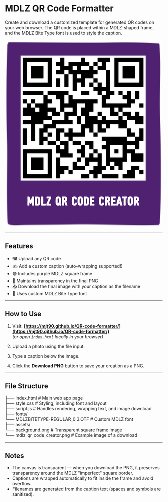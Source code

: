 # MDLZ QR Code Formatter

Create and download a customized template for generated QR codes on your web browser. The QR code is placed within a MDLZ-shaped frame, and the MDLZ Bite Type font is used to style the caption. 

![Example of Downloaded QR Code](assets/mdlz_qr_code_creator.png)

---

## Features

- 🖼 Upload any QR code
- ✍️ Add a custom caption (auto-wrapping supported!)
- 🟣 Includes purple MDLZ square frame
- 🧼 Maintains transparency in the final PNG
- 📥 Download the final image with your caption as the filename
- 🎨 Uses custom MDLZ Bite Type font

---

## How to Use

1. Visit: **[https://mjt90.github.io/QR-code-formatter/](https://mjt90.github.io/QR-code-formatter/)**  
   *(or open `index.html` locally in your browser)*

2. Upload a photo using the file input.

3. Type a caption below the image.

4. Click the **Download PNG** button to save your creation as a PNG.

---

## File Structure

├── index.html # Main web app page <br />
├── style.css # Styling, including font and layout <br />
├── script.js # Handles rendering, wrapping text, and image download <br />
├── fonts/ <br />
 └── MDLZBITETYPE-REGULAR_0 3.OTF # Custom MDLZ font <br />
├── assets/ <br />
 └── background.png # Transparent square frame image <br />
 └── mdlz_qr_code_creator.png # Example image of a download <br />

---

## Notes

- The canvas is transparent — when you download the PNG, it preserves transparency around the MDLZ "imperfect" square border.
- Captions are wrapped automatically to fit inside the frame and avoid overflow.
- Filenames are generated from the caption text (spaces and symbols are sanitized).
